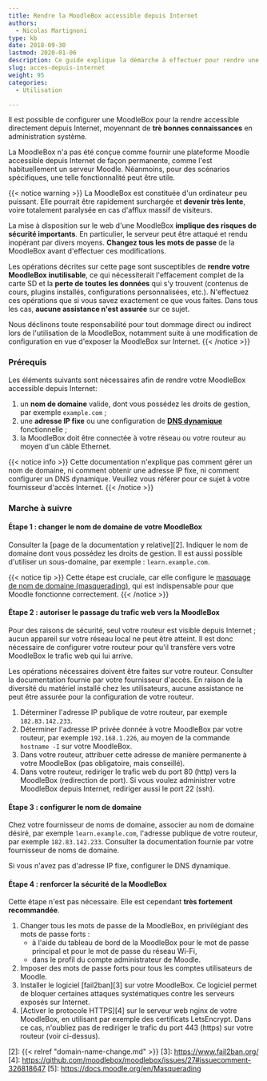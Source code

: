 ```yaml
---
title: Rendre la MoodleBox accessible depuis Internet
authors:
  - Nicolas Martignoni
type: kb
date: 2018-09-30
lastmod: 2020-01-06
description: Ce guide explique la démarche à effectuer pour rendre une MoodleBox accessible directement depuis Internet. Attention ! Ceci implique  des risques de sécurité importants.
slug: acces-depuis-internet
weight: 95
categories:
  - Utilisation

---
```

Il est possible de configurer une MoodleBox pour la rendre accessible directement depuis Internet, moyennant de __trè bonnes connaissances__ en administration système.

La MoodleBox n'a pas été conçue comme fournir une plateforme Moodle accessible depuis Internet de façon permanente, comme l'est habituellement un serveur Moodle. Néanmoins, pour des scénarios spécifiques, une telle fonctionnalité peut être utile.

{{< notice warning >}}
La MoodleBox est constituée d'un ordinateur peu puissant. Elle pourrait être rapidement surchargée et __devenir très lente__, voire totalement paralysée en cas d'afflux massif de visiteurs.

La mise à disposition sur le web d'une MoodleBox __implique des risques de sécurité importants__. En particulier, le serveur peut être attaqué et rendu inopérant par divers moyens. __Changez tous les mots de passe__ de la MoodleBox avant d'effectuer ces modifications.

Les opérations décrites sur cette page sont susceptibles de __rendre votre MoodleBox inutilisable__, ce qui nécessiterait l'effacement complet de la carte SD et la __perte de toutes les données__ qui s'y trouvent (contenus de cours, plugins installés, configurations personnalisées, etc.). N'effectuez ces opérations que si vous savez exactement ce que vous faites. Dans tous les cas, __aucune assistance n'est assurée__ sur ce sujet.

Nous déclinons toute responsabilité pour tout dommage direct ou indirect lors de l'utilisation de la MoodleBox, notamment suite à une modification de configuration en vue d'exposer la MoodleBox sur Internet.
{{< /notice >}}

### Prérequis

Les éléments suivants sont nécessaires afin de rendre votre MoodleBox accessible depuis Internet:

1. un __nom de domaine__ valide, dont vous possédez les droits de gestion, par exemple `example.com` ;
1. une __adresse IP fixe__ ou une configuration de __[DNS dynamique][1]__ fonctionnelle ;
1. la MoodleBox doit être connectée à votre réseau ou votre routeur au moyen d'un câble Ethernet.

{{< notice info >}}
Cette documentation n'explique pas comment gérer un nom de domaine, ni comment obtenir une adresse IP fixe, ni comment configurer un DNS dynamique. Veuillez vous référer pour ce sujet à votre fournisseur d'accès Internet.
{{< /notice >}}

### Marche à suivre

#### Étape 1 : changer le nom de domaine de votre MoodleBox

Consulter la [page de la documentation y relative][2]. Indiquer le nom de domaine dont vous possédez les droits de gestion. Il est aussi possible d'utiliser un sous-domaine, par exemple : `learn.example.com`.

{{< notice tip >}}
Cette étape est cruciale, car elle configure le [masquage de nom de domaine (masquerading)](https://docs.moodle.org/en/Masquerading), qui est indispensable pour que Moodle fonctionne correctement.
{{< /notice >}}

#### Étape 2 : autoriser le passage du trafic web vers la MoodleBox

Pour des raisons de sécurité, seul votre routeur est visible depuis Internet ; aucun appareil sur votre réseau local ne peut être atteint. Il est donc nécessaire de configurer votre routeur pour qu'il transfère vers votre MoodleBox le trafic web qui lui arrive.

Les opérations nécessaires doivent être faites sur votre routeur. Consulter la documentation fournie par votre fournisseur d'accès. En raison de la diversité du matériel installé chez les utilisateurs, aucune assistance ne peut être assurée pour la configuration de votre routeur.

1. Déterminer l'adresse IP publique de votre routeur, par exemple `182.83.142.233`.
1. Déterminer l'adresse IP privée donnée à votre MoodleBox par votre routeur, par exemple `192.168.1.226`, au moyen de la commande `hostname -I` sur votre MoodleBox.
1. Dans votre routeur, attribuer cette adresse de manière permanente à votre MoodleBox (pas obligatoire, mais conseillé).
1. Dans votre routeur, rediriger le trafic web du port 80 (http) vers la MoodleBox (redirection de port). Si vous voulez administrer votre MoodleBox depuis Internet, rediriger aussi le port 22 (ssh).

#### Étape 3 : configurer le nom de domaine

Chez votre fournisseur de noms de domaine, associer au nom de domaine désiré, par exemple `learn.example.com`, l'adresse publique de votre routeur, par exemple `182.83.142.233`. Consulter la documentation fournie par votre fournisseur de noms de domaine.

Si vous n'avez pas d'adresse IP fixe, configurer le DNS dynamique.

#### Étape 4 : renforcer la sécurité de la MoodleBox

Cette étape n'est pas nécessaire. Elle est cependant __très fortement recommandée__.

1. Changer tous les mots de passe de la MoodleBox, en privilégiant des mots de passe forts :
    - à l'aide du tableau de bord de la MoodleBox pour le mot de passe principal et pour le mot de passe du réseau Wi-Fi,
    - dans le profil du compte administrateur de Moodle.
2. Imposer des mots de passe forts pour tous les comptes utilisateurs de Moodle.
3. Installer le logiciel [fail2ban][3] sur votre MoodleBox. Ce logiciel permet de bloquer certaines attaques systématiques contre les serveurs exposés sur Internet.
4. [Activer le protocole HTTPS][4] sur le serveur web nginx de votre MoodleBox, en utilisant par exemple des certificats LetsEncrypt. Dans ce cas, n'oubliez pas de rediriger le trafic du port 443 (https) sur votre routeur (voir ci-dessus).

 [1]: https://en.wikipedia.org/wiki/Dynamic_DNS
 [2]: {{< relref "domain-name-change.md" >}}
 [3]: https://www.fail2ban.org/
 [4]: https://github.com/moodlebox/moodlebox/issues/27#issuecomment-326818647
 [5]: https://docs.moodle.org/en/Masquerading
